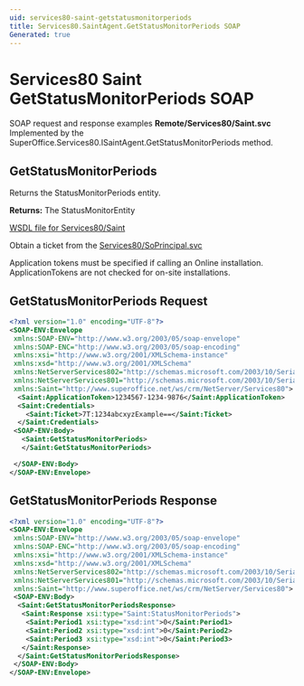 ```yaml
---
uid: services80-saint-getstatusmonitorperiods
title: Services80.SaintAgent.GetStatusMonitorPeriods SOAP
Generated: true
---
```


# Services80 Saint GetStatusMonitorPeriods SOAP

SOAP request and response examples **Remote/Services80/Saint.svc**
Implemented by the <see cref="M:SuperOffice.Services80.ISaintAgent.GetStatusMonitorPeriods">SuperOffice.Services80.ISaintAgent.GetStatusMonitorPeriods</see> method.

## GetStatusMonitorPeriods

Returns the StatusMonitorPeriods entity.


**Returns:** The StatusMonitorEntity


[WSDL file for Services80/Saint](../Services80-Saint.md)

Obtain a ticket from the [Services80/SoPrincipal.svc](../SoPrincipal/SoPrincipal.md)

Application tokens must be specified if calling an Online installation. ApplicationTokens are not checked for on-site installations.

## GetStatusMonitorPeriods Request

```xml
<?xml version="1.0" encoding="UTF-8"?>
<SOAP-ENV:Envelope
 xmlns:SOAP-ENV="http://www.w3.org/2003/05/soap-envelope"
 xmlns:SOAP-ENC="http://www.w3.org/2003/05/soap-encoding"
 xmlns:xsi="http://www.w3.org/2001/XMLSchema-instance"
 xmlns:xsd="http://www.w3.org/2001/XMLSchema"
 xmlns:NetServerServices802="http://schemas.microsoft.com/2003/10/Serialization/Arrays"
 xmlns:NetServerServices801="http://schemas.microsoft.com/2003/10/Serialization/"
 xmlns:Saint="http://www.superoffice.net/ws/crm/NetServer/Services80">
  <Saint:ApplicationToken>1234567-1234-9876</Saint:ApplicationToken>
  <Saint:Credentials>
    <Saint:Ticket>7T:1234abcxyzExample==</Saint:Ticket>
  </Saint:Credentials>
 <SOAP-ENV:Body>
   <Saint:GetStatusMonitorPeriods>
   </Saint:GetStatusMonitorPeriods>

 </SOAP-ENV:Body>
</SOAP-ENV:Envelope>

```


## GetStatusMonitorPeriods Response

```xml
<?xml version="1.0" encoding="UTF-8"?>
<SOAP-ENV:Envelope
 xmlns:SOAP-ENV="http://www.w3.org/2003/05/soap-envelope"
 xmlns:SOAP-ENC="http://www.w3.org/2003/05/soap-encoding"
 xmlns:xsi="http://www.w3.org/2001/XMLSchema-instance"
 xmlns:xsd="http://www.w3.org/2001/XMLSchema"
 xmlns:NetServerServices802="http://schemas.microsoft.com/2003/10/Serialization/Arrays"
 xmlns:NetServerServices801="http://schemas.microsoft.com/2003/10/Serialization/"
 xmlns:Saint="http://www.superoffice.net/ws/crm/NetServer/Services80">
 <SOAP-ENV:Body>
  <Saint:GetStatusMonitorPeriodsResponse>
   <Saint:Response xsi:type="Saint:StatusMonitorPeriods">
    <Saint:Period1 xsi:type="xsd:int">0</Saint:Period1>
    <Saint:Period2 xsi:type="xsd:int">0</Saint:Period2>
    <Saint:Period3 xsi:type="xsd:int">0</Saint:Period3>
   </Saint:Response>
  </Saint:GetStatusMonitorPeriodsResponse>
 </SOAP-ENV:Body>
</SOAP-ENV:Envelope>

```

